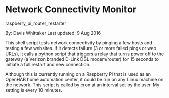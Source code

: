 # Network Connectivity Monitor
raspberry_pi_router_restarter

By: Davis Whittaker
Last updated: 9 Aug 2016

This shell script tests network connectivity by pinging a few hosts and testing a few websites.  If it detects failure (3 or more failed pings or web URLs), it calls a python script that triggers a relay that turns power off to the gateway (a Verizon branded D-Link DSL modem/router) for 15 seconds to initiate a full restart and new connection.

Although this is currently running on a Raspberry Pi that is used as an OpenHAB home automation center, it could be run on any Linux machine on the network.  This script is called by cron at an interval set by the user.  My setting is every 10 minutes.
